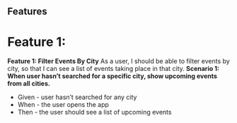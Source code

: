 ## Features
# Feature 1: 
**Feature 1: Filter Events By City**
As a user, I should be able to filter events by city, so that I can see a list of events taking place in that city.
**Scenario 1: When user hasn’t searched for a specific city, show upcoming events from all cities.**
- Given - user hasn’t searched for any city
- When - the user opens the app
- Then - the user should see a list of upcoming events
  
